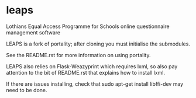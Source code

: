leaps
=====

Lothians Equal Access Programme for Schools 
online questionnaire management software


LEAPS is a fork of portality; after cloning you must initialise the submodules.

See the README.rst for more information on using portality.

LEAPS also relies on Flask-Weazyprint which requires lxml, so also pay 
attention to the bit of README.rst that explains how to install lxml.

If there are issues installing, check that sudo apt-get install libffi-dev 
may need to be done.
